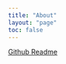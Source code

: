 ```yaml
---
title: "About"
layout: "page"
toc: false
---
```


[Github Readme](https://github.com/szhshp/hexo-theme-wikitten-bootstrap)